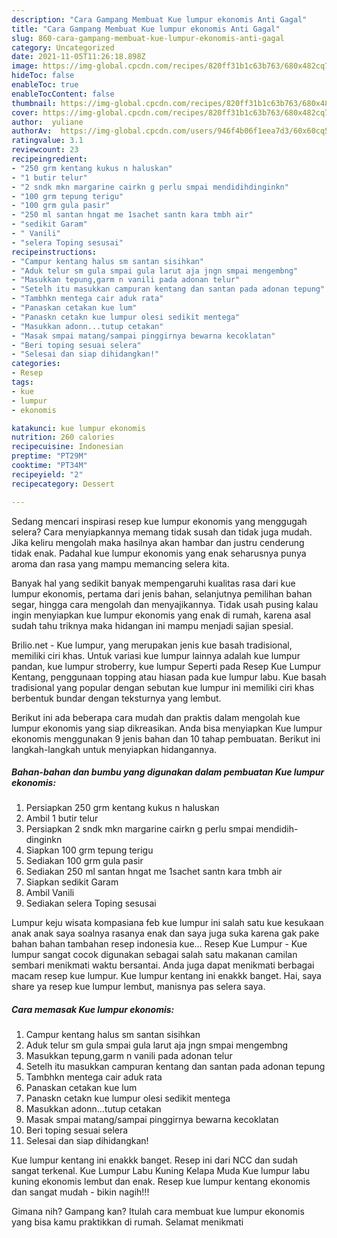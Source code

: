 ```yaml
---
description: "Cara Gampang Membuat Kue lumpur ekonomis Anti Gagal"
title: "Cara Gampang Membuat Kue lumpur ekonomis Anti Gagal"
slug: 860-cara-gampang-membuat-kue-lumpur-ekonomis-anti-gagal
category: Uncategorized
date: 2021-11-05T11:26:18.898Z
image: https://img-global.cpcdn.com/recipes/820ff31b1c63b763/680x482cq70/kue-lumpur-ekonomis-foto-resep-utama.jpg
hideToc: false
enableToc: true
enableTocContent: false
thumbnail: https://img-global.cpcdn.com/recipes/820ff31b1c63b763/680x482cq70/kue-lumpur-ekonomis-foto-resep-utama.jpg
cover: https://img-global.cpcdn.com/recipes/820ff31b1c63b763/680x482cq70/kue-lumpur-ekonomis-foto-resep-utama.jpg
author:  yuliane
authorAv:  https://img-global.cpcdn.com/users/946f4b06f1eea7d3/60x60cq50/avatar.jpg
ratingvalue: 3.1
reviewcount: 23
recipeingredient:
- "250 grm kentang kukus n haluskan"
- "1 butir telur"
- "2 sndk mkn margarine cairkn g perlu smpai mendidihdinginkn"
- "100 grm tepung terigu"
- "100 grm gula pasir"
- "250 ml santan hngat me 1sachet santn kara tmbh air"
- "sedikit Garam"
- " Vanili"
- "selera Toping sesusai"
recipeinstructions:
- "Campur kentang halus sm santan sisihkan"
- "Aduk telur sm gula smpai gula larut aja jngn smpai mengembng"
- "Masukkan tepung,garm n vanili pada adonan telur"
- "Setelh itu masukkan campuran kentang dan santan pada adonan tepung"
- "Tambhkn mentega cair aduk rata"
- "Panaskan cetakan kue lum"
- "Panaskn cetakn kue lumpur olesi sedikit mentega"
- "Masukkan adonn...tutup cetakan"
- "Masak smpai matang/sampai pinggirnya bewarna kecoklatan"
- "Beri toping sesuai selera"
- "Selesai dan siap dihidangkan!"
categories:
- Resep
tags:
- kue
- lumpur
- ekonomis

katakunci: kue lumpur ekonomis 
nutrition: 260 calories
recipecuisine: Indonesian
preptime: "PT29M"
cooktime: "PT34M"
recipeyield: "2"
recipecategory: Dessert

---
```



Sedang mencari inspirasi resep kue lumpur ekonomis yang menggugah selera? Cara menyiapkannya memang tidak susah dan tidak juga mudah. Jika keliru mengolah maka hasilnya akan hambar dan justru cenderung tidak enak. Padahal kue lumpur ekonomis yang enak seharusnya punya aroma dan rasa yang mampu memancing selera kita.


Banyak hal yang sedikit banyak mempengaruhi kualitas rasa dari kue lumpur ekonomis, pertama dari jenis bahan, selanjutnya pemilihan bahan segar, hingga cara mengolah dan menyajikannya. Tidak usah pusing kalau ingin menyiapkan kue lumpur ekonomis yang enak di rumah, karena asal sudah tahu triknya maka hidangan ini mampu menjadi sajian spesial.

Brilio.net - Kue lumpur, yang merupakan jenis kue basah tradisional, memiliki ciri khas. Untuk variasi kue lumpur lainnya adalah kue lumpur pandan, kue lumpur stroberry, kue lumpur Seperti pada Resep Kue Lumpur Kentang, penggunaan topping atau hiasan pada kue lumpur labu. Kue basah tradisional yang popular dengan sebutan kue lumpur ini memiliki ciri khas berbentuk bundar dengan teksturnya yang lembut.


Berikut ini ada beberapa cara mudah dan praktis dalam mengolah kue lumpur ekonomis yang siap dikreasikan. Anda bisa menyiapkan Kue lumpur ekonomis menggunakan 9 jenis bahan dan 10 tahap pembuatan. Berikut ini langkah-langkah untuk menyiapkan hidangannya.

<!--inarticleads1-->

##### Bahan-bahan dan bumbu yang digunakan dalam pembuatan Kue lumpur ekonomis:

1. Persiapkan 250 grm kentang kukus n haluskan
1. Ambil 1 butir telur
1. Persiapkan 2 sndk mkn margarine cairkn g perlu smpai mendidih-dinginkn
1. Siapkan 100 grm tepung terigu
1. Sediakan 100 grm gula pasir
1. Sediakan 250 ml santan hngat me 1sachet santn kara tmbh air
1. Siapkan sedikit Garam
1. Ambil  Vanili
1. Sediakan selera Toping sesusai


Lumpur keju wisata kompasiana feb kue lumpur ini salah satu kue kesukaan anak anak saya soalnya rasanya enak dan saya juga suka karena gak pake bahan bahan tambahan resep indonesia kue… Resep Kue Lumpur - Kue lumpur sangat cocok digunakan sebagai salah satu makanan camilan sembari menikmati waktu bersantai. Anda juga dapat menikmati berbagai macam resep kue lumpur. Kue lumpur kentang ini enakkk banget. Hai, saya share ya resep kue lumpur lembut, manisnya pas selera saya. 

<!--inarticleads2-->

##### Cara memasak Kue lumpur ekonomis:

1. Campur kentang halus sm santan sisihkan
1. Aduk telur sm gula smpai gula larut aja jngn smpai mengembng
1. Masukkan tepung,garm n vanili pada adonan telur
1. Setelh itu masukkan campuran kentang dan santan pada adonan tepung
1. Tambhkn mentega cair aduk rata
1. Panaskan cetakan kue lum
1. Panaskn cetakn kue lumpur olesi sedikit mentega
1. Masukkan adonn...tutup cetakan
1. Masak smpai matang/sampai pinggirnya bewarna kecoklatan
1. Beri toping sesuai selera
1. Selesai dan siap dihidangkan!

Kue lumpur kentang ini enakkk banget. Resep ini dari NCC dan sudah sangat terkenal. Kue Lumpur Labu Kuning Kelapa Muda Kue lumpur labu kuning ekonomis lembut dan enak. Resep kue lumpur kentang ekonomis dan sangat mudah - bikin nagih!!! 

Gimana nih? Gampang kan? Itulah cara membuat kue lumpur ekonomis yang bisa kamu praktikkan di rumah. Selamat menikmati
